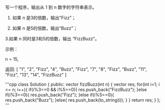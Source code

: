 写一个程序，输出从 1 到 n 数字的字符串表示。

1. 如果 n 是3的倍数，输出“Fizz”；

2. 如果 n 是5的倍数，输出“Buzz”；

3.如果 n 同时是3和5的倍数，输出 “FizzBuzz”。

示例：

n = 15,

返回:
[
    "1",
    "2",
    "Fizz",
    "4",
    "Buzz",
    "Fizz",
    "7",
    "8",
    "Fizz",
    "Buzz",
    "11",
    "Fizz",
    "13",
    "14",
    "FizzBuzz"
]  

'''cpp
class Solution {
public:
    vector<string> fizzBuzz(int n) {
        vector<string> res;
        for(int i=1; i <= n; i++){
            if(i%3==0 && i%5==0){
                res.push_back("FizzBuzz");
            }else if(i%3==0){
                res.push_back("Fizz");
            }else if(i%5==0){
                res.push_back("Buzz");
            }else{
                res.push_back(to_string(i));
            }
        }
        return res;
    }
};
'''
